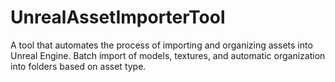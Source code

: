 # UnrealAssetImporterTool
A tool that automates the process of importing and organizing assets into Unreal Engine. Batch import of models, textures, and automatic organization into folders based on asset type.
